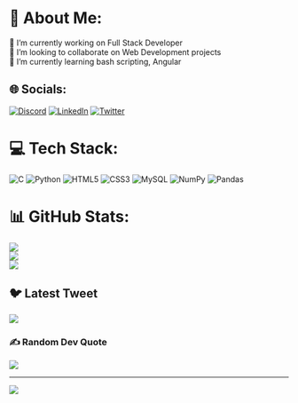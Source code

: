 # 💫 About Me:
🔭 I’m currently working on Full Stack Developer<br>👯 I’m looking to collaborate on Web Development projects<br>🌱 I’m currently learning bash scripting, Angular<br>


## 🌐 Socials:
[![Discord](https://img.shields.io/badge/Discord-%237289DA.svg?logo=discord&logoColor=white)](https://discord.gg/Praveen#6759) [![LinkedIn](https://img.shields.io/badge/LinkedIn-%230077B5.svg?logo=linkedin&logoColor=white)](https://linkedin.com/in/https://www.linkedin.com/in/praveent15/) [![Twitter](https://img.shields.io/badge/Twitter-%231DA1F2.svg?logo=Twitter&logoColor=white)](https://twitter.com/https://twitter.com/praveentp1510) 

# 💻 Tech Stack:
![C](https://img.shields.io/badge/c-%2300599C.svg?style=for-the-badge&logo=c&logoColor=white) ![Python](https://img.shields.io/badge/python-3670A0?style=for-the-badge&logo=python&logoColor=ffdd54) ![HTML5](https://img.shields.io/badge/html5-%23E34F26.svg?style=for-the-badge&logo=html5&logoColor=white) ![CSS3](https://img.shields.io/badge/css3-%231572B6.svg?style=for-the-badge&logo=css3&logoColor=white) ![MySQL](https://img.shields.io/badge/mysql-%2300f.svg?style=for-the-badge&logo=mysql&logoColor=white) ![NumPy](https://img.shields.io/badge/numpy-%23013243.svg?style=for-the-badge&logo=numpy&logoColor=white) ![Pandas](https://img.shields.io/badge/pandas-%23150458.svg?style=for-the-badge&logo=pandas&logoColor=white)
# 📊 GitHub Stats:
![](https://github-readme-stats.vercel.app/api?username=praveent1510&theme=dark&hide_border=false&include_all_commits=true&count_private=true)<br/>
![](https://github-readme-streak-stats.herokuapp.com/?user=praveent1510&theme=dark&hide_border=false)<br/>
![](https://github-readme-stats.vercel.app/api/top-langs/?username=praveent1510&theme=dark&hide_border=false&include_all_commits=true&count_private=true&layout=compact)

## 🐦 Latest Tweet
[![](https://gtce.itsvg.in/api?username=https://twitter.com/praveentp1510)](https://github.com/VishwaGauravIn/github-twitter-card-embed)

### ✍️ Random Dev Quote
![](https://quotes-github-readme.vercel.app/api?type=horizontal&theme=radical)

---
[![](https://visitcount.itsvg.in/api?id=praveent1510&icon=0&color=0)](https://visitcount.itsvg.in)

<!-- Proudly created with GPRM ( https://gprm.itsvg.in ) -->
